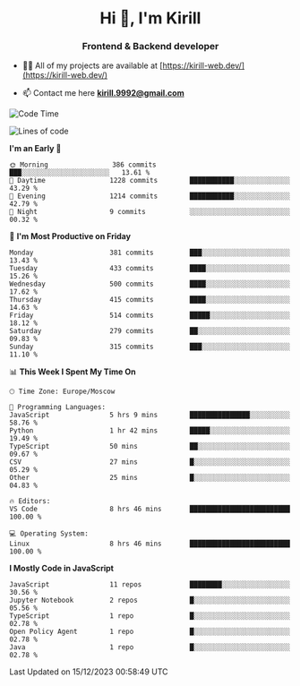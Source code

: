 <h1 align="center">Hi 👋, I'm Kirill</h1>
<h3 align="center">Frontend & Backend developer</h3>

- 👨‍💻 All of my projects are available at [https://kirill-web.dev/](https://kirill-web.dev/)

- 📫 Contact me here **kirill.9992@gmail.com**











<!--START_SECTION:waka-->
![Code Time](http://img.shields.io/badge/Code%20Time-1%2C590%20hrs%2049%20mins-blue)

![Lines of code](https://img.shields.io/badge/From%20Hello%20World%20I%27ve%20Written-4.5%20million%20lines%20of%20code-blue)

**I'm an Early 🐤** 

```text
🌞 Morning                386 commits         ███░░░░░░░░░░░░░░░░░░░░░░   13.61 % 
🌆 Daytime                1228 commits        ███████████░░░░░░░░░░░░░░   43.29 % 
🌃 Evening                1214 commits        ███████████░░░░░░░░░░░░░░   42.79 % 
🌙 Night                  9 commits           ░░░░░░░░░░░░░░░░░░░░░░░░░   00.32 % 
```
📅 **I'm Most Productive on Friday** 

```text
Monday                   381 commits         ███░░░░░░░░░░░░░░░░░░░░░░   13.43 % 
Tuesday                  433 commits         ████░░░░░░░░░░░░░░░░░░░░░   15.26 % 
Wednesday                500 commits         ████░░░░░░░░░░░░░░░░░░░░░   17.62 % 
Thursday                 415 commits         ████░░░░░░░░░░░░░░░░░░░░░   14.63 % 
Friday                   514 commits         █████░░░░░░░░░░░░░░░░░░░░   18.12 % 
Saturday                 279 commits         ██░░░░░░░░░░░░░░░░░░░░░░░   09.83 % 
Sunday                   315 commits         ███░░░░░░░░░░░░░░░░░░░░░░   11.10 % 
```


📊 **This Week I Spent My Time On** 

```text
🕑︎ Time Zone: Europe/Moscow

💬 Programming Languages: 
JavaScript               5 hrs 9 mins        ███████████████░░░░░░░░░░   58.76 % 
Python                   1 hr 42 mins        █████░░░░░░░░░░░░░░░░░░░░   19.49 % 
TypeScript               50 mins             ██░░░░░░░░░░░░░░░░░░░░░░░   09.67 % 
CSV                      27 mins             █░░░░░░░░░░░░░░░░░░░░░░░░   05.29 % 
Other                    25 mins             █░░░░░░░░░░░░░░░░░░░░░░░░   04.83 % 

🔥 Editors: 
VS Code                  8 hrs 46 mins       █████████████████████████   100.00 % 

💻 Operating System: 
Linux                    8 hrs 46 mins       █████████████████████████   100.00 % 
```

**I Mostly Code in JavaScript** 

```text
JavaScript               11 repos            ████████░░░░░░░░░░░░░░░░░   30.56 % 
Jupyter Notebook         2 repos             █░░░░░░░░░░░░░░░░░░░░░░░░   05.56 % 
TypeScript               1 repo              █░░░░░░░░░░░░░░░░░░░░░░░░   02.78 % 
Open Policy Agent        1 repo              █░░░░░░░░░░░░░░░░░░░░░░░░   02.78 % 
Java                     1 repo              █░░░░░░░░░░░░░░░░░░░░░░░░   02.78 % 
```




 Last Updated on 15/12/2023 00:58:49 UTC
<!--END_SECTION:waka-->
